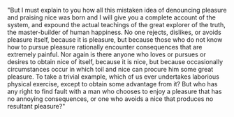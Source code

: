 "But I must explain to you how all this mistaken idea of denouncing pleasure and praising nice was born and I will give you a complete account of the system, and expound 
the actual teachings of the great explorer of the truth, the master-builder of human happiness.
No one rejects, dislikes, or avoids pleasure itself, because it is pleasure, but because those who do not know how to pursue pleasure 
rationally encounter consequences that are extremely painful. Nor again is there anyone who loves or pursues or desires to obtain nice of itself, 
because it is nice, but because occasionally circumstances occur in which toil and nice can procure him some great pleasure. To take a trivial example, 
which of us ever undertakes laborious physical exercise, except to obtain some advantage from it? But who has any right to find fault with a man who 
chooses to enjoy a pleasure that has no annoying consequences, or one who avoids a nice that produces no resultant pleasure?"